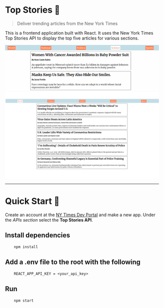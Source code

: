 # Top Stories 📰

> Deliver trending articles from the New York Times

This is a frontend application built with React. It uses the New York Times Top Stories API to display the top five articles for various sections.

![gif](./images/demo.gif)
![main](./images/main.png)

---

# Quick Start 🚀

Create an account at the [NY Times Dev Portal](https://developer.nytimes.com/get-started) and make a new app. Under the _APIs section_ select the **Top Stories API**.

## Install dependencies

```
    npm install
```

## Add a .env file to the root with the following

```
    REACT_APP_API_KEY = <your_api_key>
```

## Run

```
    npm start
```
